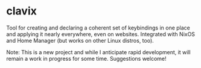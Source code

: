 # clavix

Tool for creating and declaring a coherent set of keybindings in one place and
applying it nearly everywhere, even on websites. Integrated with NixOS and 
Home Manager (but works on other Linux distros, too). 

Note: This is a new project and while I anticipate rapid development, it will
remain a work in progress for some time. Suggestions welcome!
